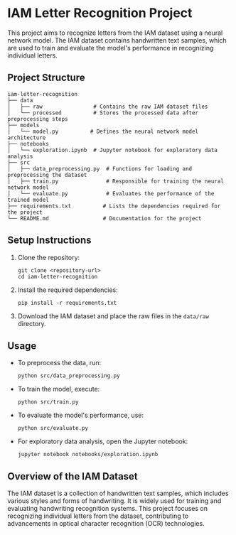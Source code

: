 # IAM Letter Recognition Project

This project aims to recognize letters from the IAM dataset using a neural network model. The IAM dataset contains handwritten text samples, which are used to train and evaluate the model's performance in recognizing individual letters.

## Project Structure

```
iam-letter-recognition
├── data
│   ├── raw                # Contains the raw IAM dataset files
│   └── processed          # Stores the processed data after preprocessing steps
├── models
│   └── model.py          # Defines the neural network model architecture
├── notebooks
│   └── exploration.ipynb  # Jupyter notebook for exploratory data analysis
├── src
│   ├── data_preprocessing.py  # Functions for loading and preprocessing the dataset
│   ├── train.py               # Responsible for training the neural network model
│   └── evaluate.py            # Evaluates the performance of the trained model
├── requirements.txt          # Lists the dependencies required for the project
└── README.md                 # Documentation for the project
```

## Setup Instructions

1. Clone the repository:
   ```
   git clone <repository-url>
   cd iam-letter-recognition
   ```

2. Install the required dependencies:
   ```
   pip install -r requirements.txt
   ```

3. Download the IAM dataset and place the raw files in the `data/raw` directory.

## Usage

- To preprocess the data, run:
  ```
  python src/data_preprocessing.py
  ```

- To train the model, execute:
  ```
  python src/train.py
  ```

- To evaluate the model's performance, use:
  ```
  python src/evaluate.py
  ```

- For exploratory data analysis, open the Jupyter notebook:
  ```
  jupyter notebook notebooks/exploration.ipynb
  ```

## Overview of the IAM Dataset

The IAM dataset is a collection of handwritten text samples, which includes various styles and forms of handwriting. It is widely used for training and evaluating handwriting recognition systems. This project focuses on recognizing individual letters from the dataset, contributing to advancements in optical character recognition (OCR) technologies.
